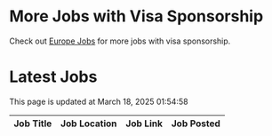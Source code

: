 # More Jobs with Visa Sponsorship

Check out [Europe Jobs](https://github.com/sureshparimi/europejobs#latest-jobs) for more jobs with visa sponsorship.

# Latest Jobs

This page is updated at March 18, 2025 01:54:58

| Job Title | Job Location | Job Link | Job Posted |
| --- | --- | --- | --- |
